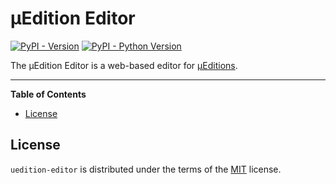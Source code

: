 # μEdition Editor

[![PyPI - Version](https://img.shields.io/pypi/v/uedition-editor.svg)](https://pypi.org/project/uedition-editor)
[![PyPI - Python Version](https://img.shields.io/pypi/pyversions/uedition-editor.svg)](https://pypi.org/project/uedition-editor)

The μEdition Editor is a web-based editor for [μEditions](https://uedition.readthedocs.io).

-----

**Table of Contents**

- [License](#license)

## License

`uedition-editor` is distributed under the terms of the [MIT](https://spdx.org/licenses/MIT.html) license.
